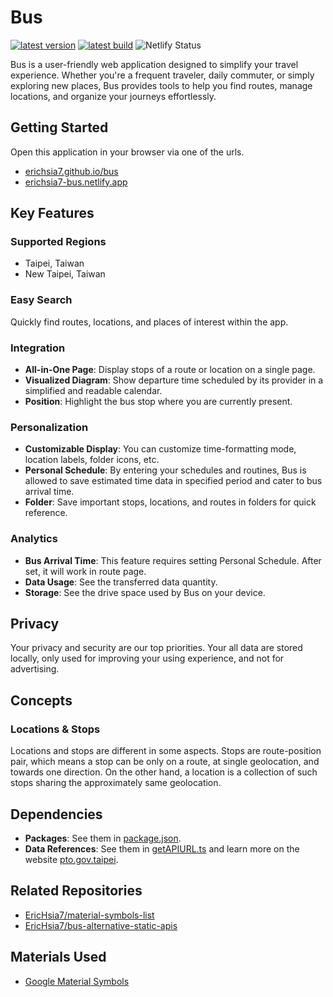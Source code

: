 # Bus

[![latest version](https://img.shields.io/badge/dynamic/json?label=latest+version&query=hash&url=https%3A%2F%2Ferichsia7.github.io%2Fbus%2Fversion.json&color=18B2FF)](https://erichsia7.github.io/bus)
[![latest build](https://img.shields.io/badge/dynamic/json?label=latest+builld&query=build&url=https%3A%2F%2Ferichsia7.github.io%2Fbus%2Fversion.json&color=18B2FF)](https://erichsia7.github.io/bus)
![Netlify Status](https://api.netlify.com/api/v1/badges/96537a9f-5bb2-4d96-8d04-c48820a1b60b/deploy-status)

Bus is a user-friendly web application designed to simplify your travel experience. Whether you're a frequent traveler, daily commuter, or simply exploring new places, Bus provides tools to help you find routes, manage locations, and organize your journeys effortlessly.

## Getting Started

Open this application in your browser via one of the urls.

- [erichsia7.github.io/bus](https://erichsia7.github.io/bus/)
- [erichsia7-bus.netlify.app](https://erichsia7-bus.netlify.app/)

## Key Features

### Supported Regions

- Taipei, Taiwan
- New Taipei, Taiwan

### Easy Search

Quickly find routes, locations, and places of interest within the app.

### Integration

- **All-in-One Page**: Display stops of a route or location on a single page.
- **Visualized Diagram**: Show departure time scheduled by its provider in a simplified and readable calendar.
- **Position**: Highlight the bus stop where you are currently present.

### Personalization

- **Customizable Display**: You can customize time-formatting mode, location labels, folder icons, etc.
- **Personal Schedule**: By entering your schedules and routines, Bus is allowed to save estimated time data in specified period and cater to bus arrival time.
- **Folder**: Save important stops, locations, and routes in folders for quick reference.

### Analytics

- **Bus Arrival Time**: This feature requires setting Personal Schedule. After set, it will work in route page.
- **Data Usage**: See the transferred data quantity.
- **Storage**: See the drive space used by Bus on your device.

## Privacy

Your privacy and security are our top priorities. Your all data are stored locally, only used for improving your using experience, and not for advertising.

## Concepts

### Locations & Stops

Locations and stops are different in some aspects. Stops are route-position pair, which means a stop can be only on a route, at single geolocation, and towards one direction. On the other hand, a location is a collection of such stops sharing the approximately same geolocation.

## Dependencies

- **Packages**: See them in [package.json](./package.json).
- **Data References**: See them in [getAPIURL.ts](./src/data/apis/getAPIURL/index.ts) and learn more on the website [pto.gov.taipei](https://pto.gov.taipei/News_Content.aspx?n=A1DF07A86105B6BB&s=55E8ADD164E4F579&sms=2479B630A6BD8079).

## Related Repositories

- [EricHsia7/material-symbols-list](https://github.com/EricHsia7/material-symbols-list)
- [EricHsia7/bus-alternative-static-apis](https://github.com/EricHsia7/bus-alternative-static-apis)

## Materials Used

- [Google Material Symbols](https://fonts.google.com/icons?icon.style=Rounded&icon.set=Material+Symbols)
